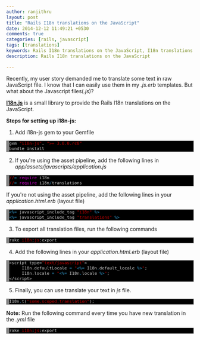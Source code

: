 ```yaml
---
author: ranjithru
layout: post
title: "Rails I18n translations on the JavaScript"
date: 2014-12-12 11:49:21 +0530
comments: true
categories: [rails, javascript]
tags: [translations]
keywords: Rails I18n translations on the JavaScript, I18n translations in JavaScript, translations in js
description: Rails I18n translations on the JavaScript

---
```


Recently, my user story demanded me to translate some text in raw JavaScript file. I know that I can easily use them in my _.js.erb_ templates. But what about the Javascript files(_.js_)?

[**I18n.js**](https://github.com/fnando/i18n-js) is a small library to provide the Rails I18n translations on the JavaScript.
<!--more-->

**Steps for setting up i18n-js:**

1) Add i18n-js gem to your Gemfile<br/>
<!-- HTML generated using hilite.me -->
<div style="background: #000000; overflow:auto;width:auto;border:solid gray;border-width:.1em .1em .1em .8em;font-size: 0.8em;">
<pre style="margin: 0; line-height: 125%; background: none; border: 0;"><span style="color: #cccccc">gem</span> <span style="color: #cd0000">&quot;i18n-js&quot;</span><span style="color: #cccccc">,</span> <span style="color: #cd0000">&quot;&gt;= 3.0.0.rc8&quot;</span>
<span style="color: #cccccc">bundle</span> <span style="color: #cccccc">install</span>
</pre></div>

2) If you're using the asset pipeline, add the following lines in _app/assets/javascripts/application.js_
<!-- HTML generated using hilite.me -->
<div style="background: #000000; overflow:auto;width:auto;border:solid gray;border-width:.1em .1em .1em .8em;font-size: 0.8em;">
<pre style="margin: 0; line-height: 125%; background: none; border: 0;"><span style="color: #cd0000">//</span><span style="color: #3399cc">=</span> <span style="color: #cd00cd">require</span> <span style="color: #cccccc">i18n</span>
<span style="color: #cd0000">//</span><span style="color: #3399cc">=</span> <span style="color: #cd00cd">require</span> <span style="color: #cccccc">i18n</span><span style="color: #3399cc">/</span><span style="color: #cccccc">translations</span>
</pre></div>

If you're not using the asset pipeline, add the following lines in your _application.html.erb_ (layout file)
<!-- HTML generated using hilite.me -->
<div style="background: #000000; overflow:auto;width:auto;border:solid gray;border-width:.1em .1em .1em .8em;font-size: 0.8em;">
<pre style="margin: 0; line-height: 125%; background: none; border: 0;"><span style="color: #3399cc">&lt;%=</span> <span style="color: #cccccc">javascript_include_tag</span> <span style="color: #cd0000">&quot;i18n&quot;</span> <span style="color: #3399cc">%&gt;</span>
<span style="color: #3399cc">&lt;%=</span> <span style="color: #cccccc">javascript_include_tag</span> <span style="color: #cd0000">&quot;translations&quot;</span> <span style="color: #3399cc">%&gt;</span>
</pre></div>

3) To export all translation files, run the following commands
<!-- HTML generated using hilite.me -->
<div style="background: #000000; overflow:auto;width:auto;border:solid gray;border-width:.1em .1em .1em .8em;font-size: 0.8em;">
<pre style="margin: 0; line-height: 125%; background: none; border: 0;"><span style="color: #cccccc">rake</span> <span style="color: #cd0000">i18n</span><span style="color: #cccccc">:</span><span style="color: #cd0000">js</span><span style="color: #cccccc">:export</span>
</pre></div>

4) Add the following lines in your _application.html.erb_ (layout file)
<!-- HTML generated using hilite.me -->
<div style="background: #000000; overflow:auto;width:auto;border:solid gray;border-width:.1em .1em .1em .8em;font-size: 0.8em;">
<pre style="margin: 0; line-height: 125%; background: none; border: 0;"><span style="color: #cccccc">&lt;script type=</span><span style="color: #cd0000">&quot;text/javascript&quot;</span><span style="color: #cccccc">&gt;</span>
     <span style="color: #cccccc">I18n.defaultLocale</span> <span style="color: #3399cc">=</span> <span style="color: #cd0000">&quot;</span><span style="color: #3399cc">&lt;%=</span> <span style="color: #cccccc">I18n</span><span style="color: #3399cc">.</span><span style="color: #cccccc">default_locale</span> <span style="color: #3399cc">%&gt;</span><span style="color: #cd0000">&quot;</span><span style="color: #cccccc">;</span>
     <span style="color: #cccccc">I18n.locale</span> <span style="color: #3399cc">=</span> <span style="color: #cd0000">&quot;</span><span style="color: #3399cc">&lt;%=</span> <span style="color: #cccccc">I18n</span><span style="color: #3399cc">.</span><span style="color: #cccccc">locale</span> <span style="color: #3399cc">%&gt;</span><span style="color: #cd0000">&quot;</span><span style="color: #cccccc">;</span>
<span style="color: #cccccc">&lt;/script&gt;</span>
</pre></div>

5) Finally, you can use translate your text in _js_ file.
<!-- HTML generated using hilite.me -->
<div style="background: #000000; overflow:auto;width:auto;border:solid gray;border-width:.1em .1em .1em .8em;font-size: 0.8em;">
<pre style="margin: 0; line-height: 125%; background: none; border: 0;"><span style="color: #cccccc">I18n</span><span style="color: #3399cc">.</span><span style="color: #cccccc">t(</span><span style="color: #cd0000">&quot;some.scoped.translation&quot;</span><span style="color: #cccccc">);</span>
</pre></div>

**Note:** Run the following command every time you have new translation in the _.yml_ file
<!-- HTML generated using hilite.me -->
<div style="background: #000000; overflow:auto;width:auto;border:solid gray;border-width:.1em .1em .1em .8em;font-size: 0.8em;">
<pre style="margin: 0; line-height: 125%; background: none; border: 0;"><span style="color: #cccccc">rake</span> <span style="color: #cd0000">i18n</span><span style="color: #cccccc">:</span><span style="color: #cd0000">js</span><span style="color: #cccccc">:export</span>
</pre></div>





